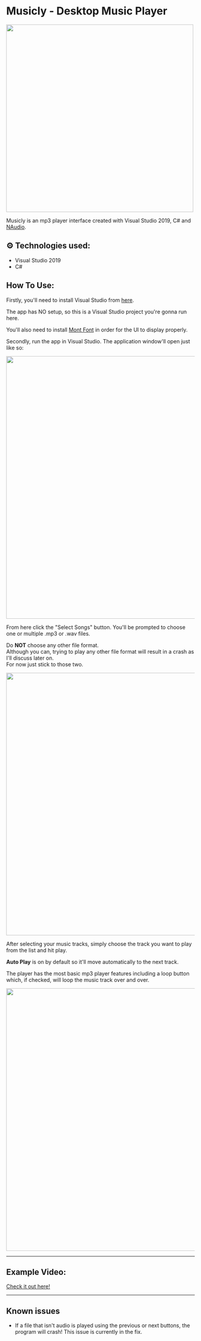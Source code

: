# Musicly - Desktop Music Player
<img src="https://user-images.githubusercontent.com/100843256/193441326-84a5e6a8-6895-47ed-9e2a-33b6df0d4fdd.png" width="500">

Musicly is an mp3 player interface created with Visual Studio 2019, C# and [NAudio](https://github.com/naudio/NAudio).

## ⚙ Technologies used:
- Visual Studio 2019
- C#

## How To Use:
Firstly, you'll need to install Visual Studio from [here](https://visualstudio.microsoft.com/vs/).  

The app has NO setup, so this is a Visual Studio project you're gonna run here.  

You'll also need to install [Mont Font](https://www.dafont.com/mont.font) in order for the UI to display properly.  

Secondly, run the app in Visual Studio. The application window'll open just like so:  

<img src="https://user-images.githubusercontent.com/100843256/193441503-ef2bfcfa-6fa7-4a54-a714-1de6bddfb80c.PNG" width="700">  

From here click the "Select Songs" button. You'll be prompted to choose one or multiple .mp3 or .wav files.
  
Do **NOT** choose any other file format.  
Although you can, trying to play any other file format will result in a crash as I'll discuss later on.  
For now just stick to those two.  

<img src="https://user-images.githubusercontent.com/100843256/193441649-c337bece-b56c-4632-b2b4-560a2e0d9c7c.PNG" width="700">

After selecting your music tracks, simply choose the track you want to play from the list and hit play.  

**Auto Play** is on by default so it'll move automatically to the next track.  

The player has the most basic mp3 player features including a loop button which, if checked, will loop the music track over and over.  

<img src="https://user-images.githubusercontent.com/100843256/193441877-a4549099-b4fb-4b0d-b1ef-8ebaabfe4fdc.PNG" width="700">

---

## Example Video:

[Check it out here!](https://www.youtube.com/watch?v=BgAz4PuyPKI&ab_channel=Zerobrofan)

---

## Known issues
- If a file that isn't audio is played using the previous or next buttons, the program will crash!
This issue is currently in the fix.
